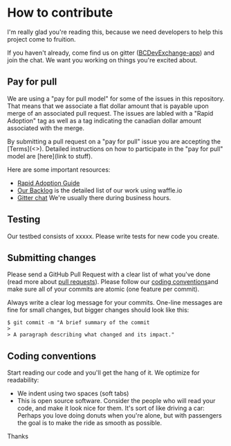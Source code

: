 # How to contribute

I'm really glad you're reading this, because we need developers to help this project come to fruition.

If you haven't already, come find us on gitter ([BCDevExchange-app](https://gitter.im/BCDevExchange/BCDevExchange-app)) and join the chat. We want you working on things you're excited about.

## Pay for pull

We are using a "pay for pull model" for some of the issues in this repository. That means that we associate a flat dollar amount that is payable upon merge of an associated pull request. The issues are labled with a "Rapid Adoption" tag as well as a tag indicating the canadian dollar amount associated with the merge.

By submitting a pull request on a "pay for pull" issue you are accepting the [Terms](<<terms link>>). Detailed instructions on how to participate in the "pay for pull" model are [here](link to stuff).

Here are some important resources:

  * [Rapid Adoption Guide]()
  * [Our Backlog]() is the detailed list of our work using waffle.io
  * [Gitter chat]() We're usually there during business hours.

## Testing

Our testbed consists of xxxxx. Please write tests for new code you create.

## Submitting changes

Please send a GitHub Pull Request with a clear list of what you've done (read more about [pull requests](http://help.github.com/pull-requests/)). Please follow our [coding conventions]()and make sure all of your commits are atomic (one feature per commit).

Always write a clear log message for your commits. One-line messages are fine for small changes, but bigger changes should look like this:

    $ git commit -m "A brief summary of the commit
    > 
    > A paragraph describing what changed and its impact."

## Coding conventions

Start reading our code and you'll get the hang of it. We optimize for readability:

  * We indent using two spaces (soft tabs)
  * This is open source software. Consider the people who will read your code, and make it look nice for them. It's sort of like driving a car: Perhaps you love doing donuts when you're alone, but with passengers the goal is to make the ride as smooth as possible.

Thanks
